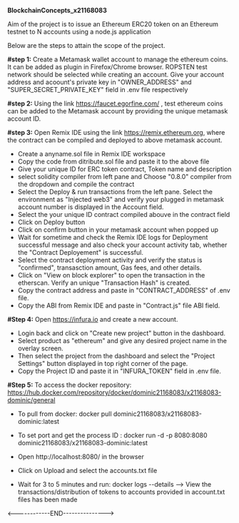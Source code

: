 **BlockchainConcepts_x21168083**

Aim of the project is to issue an Ethereum ERC20 token on an Ethereum testnet to N accounts using a node.js application

Below are the steps to attain the scope of the project.

**#step 1:** Create a Metamask wallet account to manage the ethereum coins. It can be added as plugin in Firefox/Chrome browser. ROPSTEN test network should be selected while creating an account. Give your account address and acoount's private key in "OWNER_ADDRESS" and "SUPER_SECRET_PRIVATE_KEY" field in .env file respectively

**#step 2:** Using the link https://faucet.egorfine.com/ ,  test ethereum coins can be added to the Metamask account by providing the unique metamask account ID.

**#step 3:** Open Remix IDE using the link https://remix.ethereum.org, where the contract can be compiled and deployed to above metamask account. 
- Create a anyname.sol file in Remix IDE workspace
- Copy the code from ditribute.sol file and paste it to the above file
- Give your unique ID for ERC token contract, Token name and description
- select solidity compiler from left pane and Choose "0.8.0" compiler from the dropdown and compile the contract
- Select the Deploy & run transactions from the left pane. Select the environment as "Injected web3" and verify your plugged in metamask account number is displayed in the Account field.
- Select the your unique ID contract compiled abouve in the contract field
- Click on Deploy button
- Click on confirm button in your metamask account when popped up
- Wait for sometime and check the Remix IDE logs for Deployment successful message and also check your account activity tab, whether the "Contract Deployement" is successful.
- Select the contract deployment activity and verify the status is "confirmed", transasction amount, Gas fees, and other details.
- Click on "View on block explorer" to open the transaction in the etherscan. Verify an unique "Transaction Hash" is created.
- Copy the contract address and paste in "CONTRACT_ADDRESS" of .env file.
- Copy the ABI from Remix IDE and paste in "Contract.js" file ABI field.

**#Step 4:** Open https://infura.io and create a new account. 
- Login back and click on "Create new project" button in the dashboard.
- Select product as "ethereum" and give any desired project name in the overlay screen.
- Then select the project from the dashboard and select the "Project Settings" button displayed in top right corner of the page.
- Copy the Project ID and paste it in "INFURA_TOKEN" field in .env file.

**#Step 5:** To access the docker repository: https://hub.docker.com/repository/docker/dominic21168083/x21168083-dominic/general

- To pull from docker: docker pull dominic21168083/x21168083-dominic:latest

- To set port and get the process ID : docker run -d -p 8080:8080 dominic21168083/x21168083-dominic:latest 

- Open http://localhost:8080/ in the browser

- Click on Upload and select the accounts.txt file

- Wait for 3 to 5 minutes and run: docker logs --details <Paste Process ID from above> --> View the transactions/distribution of tokens to accounts provided in account.txt files has been made


<------------END--------------->

